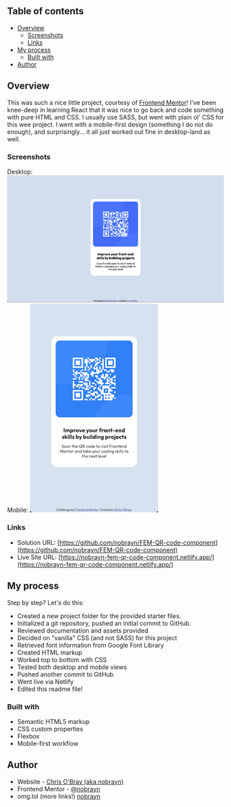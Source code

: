 ## Table of contents

- [Overview](#overview)
  - [Screenshots](#screenshots)
  - [Links](#links)
- [My process](#my-process)
  - [Built with](#built-with)
- [Author](#author)

## Overview

This was such a nice little project, courtesy of [Frontend Mentor](https://www.frontendmentor.io)!
I've been knee-deep in learning React that it was nice to go back and code something with pure HTML and CSS. I usually use SASS, but went with plain ol' CSS for this wee project. I went with a mobile-first design (something I do not do enough), and surprisingly... it all just worked out fine in desktop-land as well.

### Screenshots

Desktop:
![](./images/preview-desktop.png)
Mobile:
![](./images/preview-mobile.png)

### Links

- Solution URL: [https://github.com/nobrayn/FEM-QR-code-component](https://github.com/nobrayn/FEM-QR-code-component)
- Live Site URL: [https://nobrayn-fem-qr-code-component.netlify.app/](https://nobrayn-fem-qr-code-component.netlify.app/)

## My process

Step by step? Let's do this:
- Created a new project folder for the provided starter files.
- Initialized a git repository, pushed an initial commit to GitHub.
- Reviewed documentation and assets provided
- Decided on "vanilla" CSS (and not SASS) for this project
- Retrieved font information from Google Font Library
- Created HTML markup
- Worked top to bottom with CSS
- Tested both desktop and mobile views
- Pushed another commit to GitHub
- Went live via Netlify
- Edited this readme file!


### Built with

- Semantic HTML5 markup
- CSS custom properties
- Flexbox
- Mobile-first workflow

## Author

- Website - [Chris O'Bray (aka nobrayn)](https://www.nobrayn.com)
- Frontend Mentor - [@nobrayn](https://www.frontendmentor.io/profile/nobrayn)
- omg.lol (more links!) [nobrayn](https://nobrayn.omg.lol)